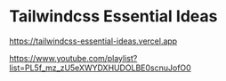 # Tailwindcss Essential Ideas

https://tailwindcss-essential-ideas.vercel.app

https://www.youtube.com/playlist?list=PL5f_mz_zU5eXWYDXHUDOLBE0scnuJofO0
